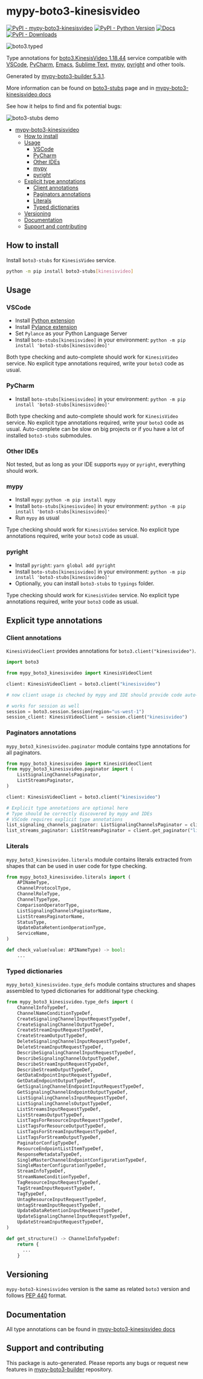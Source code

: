 <a id="mypy-boto3-kinesisvideo"></a>

# mypy-boto3-kinesisvideo

[![PyPI - mypy-boto3-kinesisvideo](https://img.shields.io/pypi/v/mypy-boto3-kinesisvideo.svg?color=blue)](https://pypi.org/project/mypy-boto3-kinesisvideo)
[![PyPI - Python Version](https://img.shields.io/pypi/pyversions/mypy-boto3-kinesisvideo.svg?color=blue)](https://pypi.org/project/mypy-boto3-kinesisvideo)
[![Docs](https://img.shields.io/readthedocs/mypy-boto3-builder.svg?color=blue)](https://mypy-boto3-builder.readthedocs.io/)
[![PyPI - Downloads](https://img.shields.io/pypi/dw/mypy-boto3-kinesisvideo?color=blue)](https://pypistats.org/packages/mypy-boto3-kinesisvideo)

![boto3.typed](https://github.com/vemel/mypy_boto3_builder/raw/master/logo.png)

Type annotations for
[boto3.KinesisVideo 1.18.44](https://boto3.amazonaws.com/v1/documentation/api/1.18.44/reference/services/kinesisvideo.html#KinesisVideo)
service compatible with [VSCode](https://code.visualstudio.com/),
[PyCharm](https://www.jetbrains.com/pycharm/),
[Emacs](https://www.gnu.org/software/emacs/),
[Sublime Text](https://www.sublimetext.com/),
[mypy](https://github.com/python/mypy),
[pyright](https://github.com/microsoft/pyright) and other tools.

Generated by
[mypy-boto3-builder 5.3.1](https://github.com/vemel/mypy_boto3_builder).

More information can be found on
[boto3-stubs](https://pypi.org/project/boto3-stubs/) page and in
[mypy-boto3-kinesisvideo docs](https://vemel.github.io/boto3_stubs_docs/mypy_boto3_kinesisvideo/)

See how it helps to find and fix potential bugs:

![boto3-stubs demo](https://github.com/vemel/mypy_boto3_builder/raw/master/demo.gif)

- [mypy-boto3-kinesisvideo](#mypy-boto3-kinesisvideo)
  - [How to install](#how-to-install)
  - [Usage](#usage)
    - [VSCode](#vscode)
    - [PyCharm](#pycharm)
    - [Other IDEs](#other-ides)
    - [mypy](#mypy)
    - [pyright](#pyright)
  - [Explicit type annotations](#explicit-type-annotations)
    - [Client annotations](#client-annotations)
    - [Paginators annotations](#paginators-annotations)
    - [Literals](#literals)
    - [Typed dictionaries](#typed-dictionaries)
  - [Versioning](#versioning)
  - [Documentation](#documentation)
  - [Support and contributing](#support-and-contributing)

<a id="how-to-install"></a>

## How to install

Install `boto3-stubs` for `KinesisVideo` service.

```bash
python -m pip install boto3-stubs[kinesisvideo]
```

<a id="usage"></a>

## Usage

<a id="vscode"></a>

### VSCode

- Install
  [Python extension](https://marketplace.visualstudio.com/items?itemName=ms-python.python)
- Install
  [Pylance extension](https://marketplace.visualstudio.com/items?itemName=ms-python.vscode-pylance)
- Set `Pylance` as your Python Language Server
- Install `boto-stubs[kinesisvideo]` in your environment:
  `python -m pip install 'boto3-stubs[kinesisvideo]'`

Both type checking and auto-complete should work for `KinesisVideo` service. No
explicit type annotations required, write your `boto3` code as usual.

<a id="pycharm"></a>

### PyCharm

- Install `boto-stubs[kinesisvideo]` in your environment:
  `python -m pip install 'boto3-stubs[kinesisvideo]'`

Both type checking and auto-complete should work for `KinesisVideo` service. No
explicit type annotations required, write your `boto3` code as usual.
Auto-complete can be slow on big projects or if you have a lot of installed
`boto3-stubs` submodules.

<a id="other-ides"></a>

### Other IDEs

Not tested, but as long as your IDE supports `mypy` or `pyright`, everything
should work.

<a id="mypy"></a>

### mypy

- Install `mypy`: `python -m pip install mypy`
- Install `boto-stubs[kinesisvideo]` in your environment:
  `python -m pip install 'boto3-stubs[kinesisvideo]'`
- Run `mypy` as usual

Type checking should work for `KinesisVideo` service. No explicit type
annotations required, write your `boto3` code as usual.

<a id="pyright"></a>

### pyright

- Install `pyright`: `yarn global add pyright`
- Install `boto-stubs[kinesisvideo]` in your environment:
  `python -m pip install 'boto3-stubs[kinesisvideo]'`
- Optionally, you can install `boto3-stubs` to `typings` folder.

Type checking should work for `KinesisVideo` service. No explicit type
annotations required, write your `boto3` code as usual.

<a id="explicit-type-annotations"></a>

## Explicit type annotations

<a id="client-annotations"></a>

### Client annotations

`KinesisVideoClient` provides annotations for `boto3.client("kinesisvideo")`.

```python
import boto3

from mypy_boto3_kinesisvideo import KinesisVideoClient

client: KinesisVideoClient = boto3.client("kinesisvideo")

# now client usage is checked by mypy and IDE should provide code auto-complete

# works for session as well
session = boto3.session.Session(region="us-west-1")
session_client: KinesisVideoClient = session.client("kinesisvideo")
```

<a id="paginators-annotations"></a>

### Paginators annotations

`mypy_boto3_kinesisvideo.paginator` module contains type annotations for all
paginators.

```python
from mypy_boto3_kinesisvideo import KinesisVideoClient
from mypy_boto3_kinesisvideo.paginator import (
    ListSignalingChannelsPaginator,
    ListStreamsPaginator,
)

client: KinesisVideoClient = boto3.client("kinesisvideo")

# Explicit type annotations are optional here
# Type should be correctly discovered by mypy and IDEs
# VSCode requires explicit type annotations
list_signaling_channels_paginator: ListSignalingChannelsPaginator = client.get_paginator("list_signaling_channels")
list_streams_paginator: ListStreamsPaginator = client.get_paginator("list_streams")
```

<a id="literals"></a>

### Literals

`mypy_boto3_kinesisvideo.literals` module contains literals extracted from
shapes that can be used in user code for type checking.

```python
from mypy_boto3_kinesisvideo.literals import (
    APINameType,
    ChannelProtocolType,
    ChannelRoleType,
    ChannelTypeType,
    ComparisonOperatorType,
    ListSignalingChannelsPaginatorName,
    ListStreamsPaginatorName,
    StatusType,
    UpdateDataRetentionOperationType,
    ServiceName,
)

def check_value(value: APINameType) -> bool:
    ...
```

<a id="typed-dictionaries"></a>

### Typed dictionaries

`mypy_boto3_kinesisvideo.type_defs` module contains structures and shapes
assembled to typed dictionaries for additional type checking.

```python
from mypy_boto3_kinesisvideo.type_defs import (
    ChannelInfoTypeDef,
    ChannelNameConditionTypeDef,
    CreateSignalingChannelInputRequestTypeDef,
    CreateSignalingChannelOutputTypeDef,
    CreateStreamInputRequestTypeDef,
    CreateStreamOutputTypeDef,
    DeleteSignalingChannelInputRequestTypeDef,
    DeleteStreamInputRequestTypeDef,
    DescribeSignalingChannelInputRequestTypeDef,
    DescribeSignalingChannelOutputTypeDef,
    DescribeStreamInputRequestTypeDef,
    DescribeStreamOutputTypeDef,
    GetDataEndpointInputRequestTypeDef,
    GetDataEndpointOutputTypeDef,
    GetSignalingChannelEndpointInputRequestTypeDef,
    GetSignalingChannelEndpointOutputTypeDef,
    ListSignalingChannelsInputRequestTypeDef,
    ListSignalingChannelsOutputTypeDef,
    ListStreamsInputRequestTypeDef,
    ListStreamsOutputTypeDef,
    ListTagsForResourceInputRequestTypeDef,
    ListTagsForResourceOutputTypeDef,
    ListTagsForStreamInputRequestTypeDef,
    ListTagsForStreamOutputTypeDef,
    PaginatorConfigTypeDef,
    ResourceEndpointListItemTypeDef,
    ResponseMetadataTypeDef,
    SingleMasterChannelEndpointConfigurationTypeDef,
    SingleMasterConfigurationTypeDef,
    StreamInfoTypeDef,
    StreamNameConditionTypeDef,
    TagResourceInputRequestTypeDef,
    TagStreamInputRequestTypeDef,
    TagTypeDef,
    UntagResourceInputRequestTypeDef,
    UntagStreamInputRequestTypeDef,
    UpdateDataRetentionInputRequestTypeDef,
    UpdateSignalingChannelInputRequestTypeDef,
    UpdateStreamInputRequestTypeDef,
)

def get_structure() -> ChannelInfoTypeDef:
    return {
      ...
    }
```

<a id="versioning"></a>

## Versioning

`mypy-boto3-kinesisvideo` version is the same as related `boto3` version and
follows [PEP 440](https://www.python.org/dev/peps/pep-0440/) format.

<a id="documentation"></a>

## Documentation

All type annotations can be found in
[mypy-boto3-kinesisvideo docs](https://vemel.github.io/boto3_stubs_docs/mypy_boto3_kinesisvideo/)

<a id="support-and-contributing"></a>

## Support and contributing

This package is auto-generated. Please reports any bugs or request new features
in [mypy-boto3-builder](https://github.com/vemel/mypy_boto3_builder/issues/)
repository.

